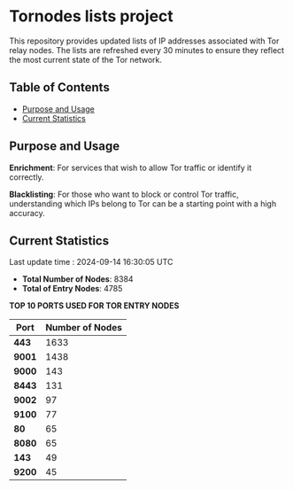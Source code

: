 # Tornodes lists project

This repository provides updated lists of IP addresses associated with Tor relay nodes. The lists are refreshed every 30 minutes to ensure they reflect the most current state of the Tor network.

## Table of Contents

- [Purpose and Usage](#purpose-and-usage)
- [Current Statistics](#current-statistics)


## Purpose and Usage

**Enrichment**: For services that wish to allow Tor traffic or identify it correctly.

**Blacklisting**: For those who want to block or control Tor traffic, understanding which IPs belong to Tor can be a starting point with a high accuracy.

## Current Statistics

Last update time : 2024-09-14 16:30:05 UTC

- **Total Number of Nodes**: 8384
- **Total of Entry Nodes**: 4785

**TOP 10 PORTS USED FOR TOR ENTRY NODES**

| **Port** | **Number of Nodes** |
|------|-----------------|
| **443**   | 1633  |
| **9001**   | 1438  |
| **9000**   | 143  |
| **8443**   | 131  |
| **9002**   | 97  |
| **9100**   | 77  |
| **80**   | 65  |
| **8080**   | 65  |
| **143**   | 49  |
| **9200**   | 45  |

